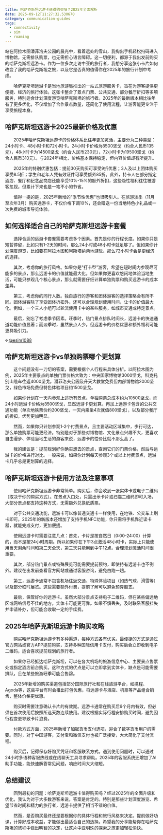 ```yaml
---
title: 哈萨克斯坦远游卡值得购买吗？2025年全面解析
date: 2025-09-12T11:27:32.530670
category: communication-guides
tags:
  - connectivity
  - sim
  - roaming
---
```


站在阿拉木图潘菲洛夫公园的晨光中，看着远处的雪山，我掏出手机轻松扫码进入博物馆，无需排队购票，也无需担心语言障碍。这一切便利，都源于我出发前购买的哈萨克斯坦远游卡。作为一位多次走访中亚的旅行者，我想分享这张小卡片如何改变了我的哈萨克斯坦之旅，以及它是否真的值得你在2025年的旅行计划中考虑。

　　哈萨克斯坦远游卡是当地旅游局推出的一站式旅游服务卡，旨在为游客提供更便捷、经济的旅行体验。这张卡整合了景点门票、公共交通、部分餐厅折扣等多项服务，特别适合计划深度游览哈萨克斯坦的旅行者。2025年的最新版本相比往年有了更多优化，不仅增加了合作景点数量，还简化了使用流程，让游客能更专注于享受旅程本身。

## 哈萨克斯坦远游卡2025最新价格及优惠

　　2025年哈萨克斯坦远游卡的价格体系比往年更加灵活，主要分为三种类型：24小时卡、48小时卡和72小时卡。24小时卡价格为8500坚戈（约合人民币135元），48小时卡为14500坚戈（约合人民币230元），72小时卡为19500坚戈（约合人民币310元）。与2024年相比，价格基本保持稳定，但内容价值却有所提升。

　　2025年的特别优惠包括：提前30天购买可享受9折优惠；3人及以上团体购买享受8.5折；学生和老年人凭有效证件可享受额外85折。此外，持卡人在部分指定酒店、餐厅和纪念品商店还能享受10%-15%的额外折扣，这些隐性福利往往被游客忽视，但累计下来也是一笔不小的节省。

　　值得一提的是，2025年新增的"季节性优惠"也很吸引人。在旅游淡季（11月至次年3月）购买远游卡，不仅价格下调10%，还会赠送一份当地特色小礼品或一次免费的城市导览体验。

## 如何选择适合自己的哈萨克斯坦远游卡套餐

　　选择合适的远游卡套餐需要考虑多个因素。首先是你的行程长度。如果你只是短暂停留，比如只有1-2天的时间，那么24小时或48小时卡就足够了。但如果你计划深度游览，比如要在阿拉木图和阿斯塔纳两地游玩，那么72小时卡会是更经济的选择。

　　其次，考虑你的旅行风格。如果你是"打卡型"游客，希望在短时间内参观尽可能多的景点，那么远游卡的价值就能最大化。但如果你更喜欢悠闲地体验当地生活，可能只参观几个核心景点，那么就需要仔细计算单独购票和购买远游卡的成本差异。

　　第三，考虑你的同行人数。独自旅行的游客和团体游客的选择策略会有所不同。团体游客除了享受团体折扣外，还可以合理规划使用时间，让卡的价值最大化。例如，一个三人小组可以轮流使用卡中的某些服务，如城市交通或特定景点。

　　最后，别忘了考虑季节因素。旺季时，热门景点排队时间长，远游卡的快速通道功能价值显著；而淡季时，虽然景点人少，但远游卡的价格优惠和额外福利可能更具吸引力。

✈[@esim1088](https://t.me/s/esim1088)

## 哈萨克斯坦远游卡vs单独购票哪个更划算

　　这个问题没有一刀切的答案，需要根据个人行程来具体分析。以阿拉木图为例，2025年主要景点的单独门票价格大致为：中央国家博物馆3000坚戈，科克托别山缆车往返4000坚戈，潘菲洛夫公园及升天大教堂免费但内部博物馆2000坚戈，绿色市场免费但特色体验项目约1500坚戈。

　　如果你计划在一天内参观上述所有景点，单独购票总成本约为10500坚戈，而24小时远游卡价格为8500坚戈，显然远游卡更划算。再加上远游卡包含的公共交通功能（单次地铁票价约200坚戈，一天内乘坐4次就值800坚戈），以及部分餐厅的折扣，优势更加明显。

　　然而，如果你只计划参观1-2个付费景点，且主要活动区域集中，步行可达，那么单独购票可能更经济。特别是对于那些对博物馆、文化景点兴趣不大，更喜欢自由漫步、体验当地生活的游客来说，远游卡的性价比就不那么高了。

　　我的建议是：提前规划好你确实想去的景点，查询它们的门票价格，然后与远游卡的价格进行对比。一般来说，如果你计划每天参观3个或以上付费景点，远游卡几乎总是更划算的选择。

## 哈萨克斯坦远游卡使用方法及注意事项

　　使用哈萨克斯坦远游卡非常简单。购买后，你会收到一张实体卡或电子二维码（取决于你的购买方式）。在景点入口处，只需出示卡片或扫描二维码即可入场，大部分景点都支持这种方式，无需额外兑换纸质票。

　　对于公共交通功能，远游卡可以像普通交通卡一样使用，在地铁、公交车上刷卡即可。2025年的新版本还增加了支持手机NFC功能，你只需将手机靠近读卡器，就能完成支付，更加便捷。

　　使用远游卡时需要注意几点：首先，卡片是按自然日（0:00-24:00）计算的，而不是按24小时周期。所以如果你在下午3点激活48小时卡，实际上只能使用当天剩余时间和第二天全天，第三天只能用到中午12点。合理规划激活时间很重要。

　　其次，部分热门景点或特殊展览可能需要提前预约，即使持有远游卡也不例外。建议在出发前查看官方网站或通过客服咨询，避免白跑一趟。

　　第三，远游卡通常不包含机场往返交通、特殊体验项目（如热气球、滑雪等）以及部分临时展览。这些需要额外付费，提前了解可以避免预算超支。

　　最后，保管好你的远游卡。虽然大部分景点支持电子二维码，但在某些偏远地区或网络信号不佳的地方，实体卡可能更可靠。如果不慎丢失，及时联系客服挂失并申请补办，但可能会收取一定的手续费。

## 2025年哈萨克斯坦远游卡购买攻略

　　购买哈萨克斯坦远游卡有多种渠道，每种方式各有优劣。最便捷的方式是通过官方网站或官方APP提前购买，支持多种国际信用卡支付，购买后会立即收到电子二维码，适合喜欢提前规划的旅行者。

　　如果你已经抵达哈萨克斯坦，可以在各大机场的旅游信息中心、主要景点售票处或指定酒店前台购买。这种方式的优点是可以立即拿到实体卡，缺点是可能需要排队，且在某些旅游旺季可能会售罄。

　　2025年新增的购买渠道包括部分国际旅行社和在线旅游平台，如携程、Agoda等，这些平台有时会推出打包优惠，将远游卡与酒店、机票等产品组合销售，整体价格更优惠。

　　购买时需要注意确认卡片的有效期。远游卡通常在购买后6个月内有效，但必须在首次使用后按照所选天数连续使用。建议根据实际行程安排购买时间，避免因行程变更导致卡片浪费。

　　付款方式方面，2025年新增了加密货币支付选项，迎合了数字货币用户的需要。同时，对于中国游客，支付宝和微信支付也被广泛接受，大大简化了支付流程。

　　购买后，记得保存好购买凭证和客服联系方式。遇到使用问题时，可以通过24小时多语种客服热线或在线聊天工具寻求帮助。2025年的客服系统还增加了AI助手功能，能快速解答常见问题，响应时间大大缩短。

## 总结建议

　　回到最初的问题：哈萨克斯坦远游卡值得购买吗？经过2025年的全面升级和优化，我认为对于大多数游客来说，答案是肯定的。特别是那些计划深度游览、希望节省时间和精力的旅行者，远游卡提供了相当不错的价值。

　　然而，是否购买最终还是要根据你的具体行程和旅行风格来决定。提前做好功课，计算好成本收益，才能做出最适合自己的选择。希望我的分享能帮你在哈萨克斯坦的旅程中做出明智的决定，让这片中亚明珠的探索之旅更加轻松愉快。